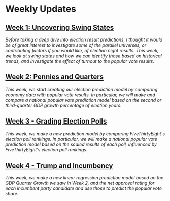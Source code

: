 # Weekly Updates
## [Week 1: Uncovering Swing States](https://ekassos.github.io/election-analytics/week-1.html)
_Before taking a deep dive into election result predictions, I thought it would be of great interest to investigate some of the parallel universes, or contributing factors if you would like, of election night results. This week, we look at swing states and how we can identify those based on historical trends, and investigate the effect of turnout to the popular vote results._

## [Week 2: Pennies and Quarters](https://ekassos.github.io/election-analytics/week-2.html)
_This week, we start creating our election prediction model by comparing economy data with popular vote results. In particular, we will make and compare a national popular vote prediction model based on the second or third-quarter GDP growth percentage of election years._

## [Week 3 - Grading Election Polls](https://ekassos.github.io/election-analytics/week-3.html)
_This week, we make a new prediction model by comparing FiveThirtyEight's election poll rankings. In particular, we will make a national popular vote prediction model based on the scaled results of each poll, influenced by FiveThirtyEight's election poll rankings._

## [Week 4 - Trump and Incumbency](https://ekassos.github.io/election-analytics/week-4.html)
_This week, we make a new linear regression prediction model based on the GDP Quarter Growth we saw in Week 2, and the net approval rating for each incumbent party candidate and use those to predict the popular vote share._

